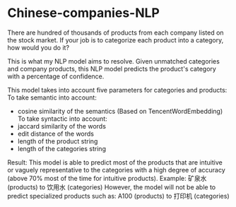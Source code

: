 # Chinese-companies-NLP

There are hundred of thousands of products from each company listed on the stock market. If your job is to categorize each product into a category, how would you do it?

This is what my NLP model aims to resolve. Given unmatched categories and company products, this NLP model predicts the product's category with a percentage of confidence.

This model takes into account five parameters for categories and products:
To take semantic into account:
- cosine similarity of the semantics (Based on TencentWordEmbedding)
To take syntactic into account:
- jaccard similarity of the words
- edit distance of the words
- length of the product string
- length of the categories string

Result:
This model is able to predict most of the products that are intuitive or vaguely representative to the categories with a high degree of accuracy (above 70% most of the time for intuitive products). Example: 矿泉水 (products) to 饮用水 (categories)
However, the model will not be able to predict specialized products such as: A100 (products) to 打印机 (categories)
